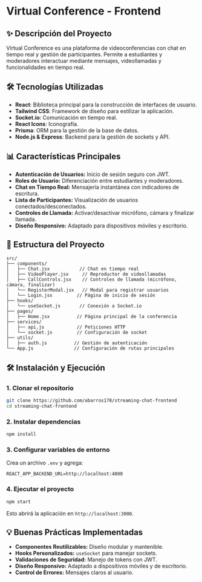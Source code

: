 # Virtual Conference - Frontend

## ✨ Descripción del Proyecto
Virtual Conference es una plataforma de videoconferencias con chat en tiempo real y gestión de participantes. Permite a estudiantes y moderadores interactuar mediante mensajes, videollamadas y funcionalidades en tiempo real.

## 🛠️ Tecnologías Utilizadas
- **React**: Biblioteca principal para la construcción de interfaces de usuario.
- **Tailwind CSS**: Framework de diseño para estilizar la aplicación.
- **Socket.io**: Comunicación en tiempo real.
- **React Icons**: Iconografía.
- **Prisma**: ORM para la gestión de la base de datos.
- **Node.js & Express**: Backend para la gestión de sockets y API.

## 📊 Características Principales
- **Autenticación de Usuarios:** Inicio de sesión seguro con JWT.
- **Roles de Usuario:** Diferenciación entre estudiantes y moderadores.
- **Chat en Tiempo Real:** Mensajería instantánea con indicadores de escritura.
- **Lista de Participantes:** Visualización de usuarios conectados/desconectados.
- **Controles de Llamada:** Activar/desactivar micrófono, cámara y finalizar llamada.
- **Diseño Responsivo:** Adaptado para dispositivos móviles y escritorio.

## 📁 Estructura del Proyecto
```
src/
├── components/
│   ├── Chat.jsx           // Chat en tiempo real
│   ├── VideoPlayer.jsx     // Reproductor de videollamadas
│   ├── CallControls.jsx    // Controles de llamada (micrófono, cámara, finalizar)
│   └── RegisterModal.jsx   // Modal para registrar usuarios
│   └── Login.jsx         // Página de inicio de sesión
├── hooks/
│   └── useSocket.js       // Conexión a Socket.io
├── pages/
│   ├── Home.jsx          // Página principal de la conferencia
├── services/
│   ├── api.js            // Peticiones HTTP
│   └── socket.js         // Configuración de socket
├── utils/
│   ├── auth.js          // Gestión de autenticación
└── App.js               // Configuración de rutas principales
```

## 🛠️ Instalación y Ejecución
### 1. **Clonar el repositorio**
```bash
git clone https://github.com/abarros178/streaming-chat-frontend
cd streaming-chat-frontend
```

### 2. **Instalar dependencias**
```bash
npm install
```

### 3. **Configurar variables de entorno**
Crea un archivo `.env` y agrega:
```
REACT_APP_BACKEND_URL=http://localhost:4000
```

### 4. **Ejecutar el proyecto**
```bash
npm start
```
Esto abrirá la aplicación en `http://localhost:3000`.

## 💡 Buenas Prácticas Implementadas
- **Componentes Reutilizables:** Diseño modular y mantenible.
- **Hooks Personalizados:** `useSocket` para manejar sockets.
- **Validaciones de Seguridad:** Manejo de tokens con JWT.
- **Diseño Responsivo:** Adaptado a dispositivos móviles y de escritorio.
- **Control de Errores:** Mensajes claros al usuario.
